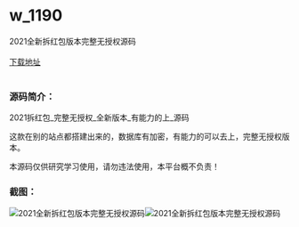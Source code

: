 # w_1190
2021全新拆红包版本完整无授权源码
<br/></br>
[下载地址](https://www.uuid2.com/1190.html "下载地址")
<br/></br>
<h3>源码简介：</h3>
<p>2021拆红包_完整无授权_全新版本_有能力的上_源码<p>
<p>这款在别的站点都搭建出来的，数据库有加密，有能力的可以去上，完整无授权版本。<p>
<p>本源码仅供研究学习使用，请勿违法使用，本平台概不负责！<p>
<h3>截图：</h3>
<img src="https://www.uuid2.com/wp-content/uploads/img/202107/c6f9380397.png" alt="2021全新拆红包版本完整无授权源码"><img src="https://www.uuid2.com/wp-content/uploads/img/202107/8125e83329.png" alt="2021全新拆红包版本完整无授权源码">
